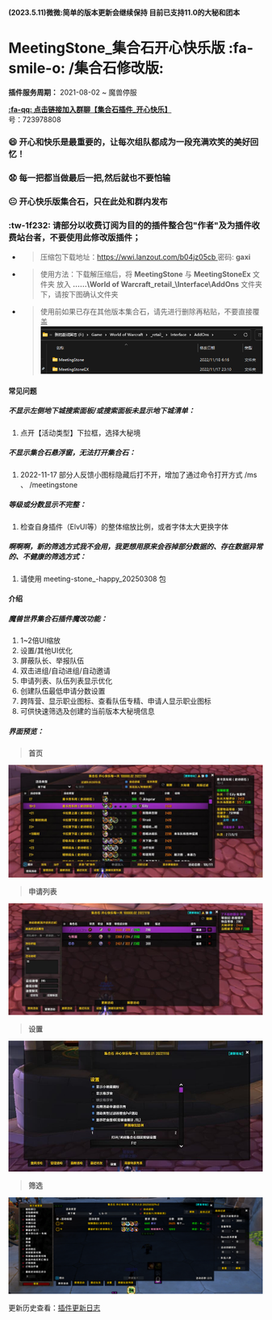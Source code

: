 #### (2023.5.11)微微:简单的版本更新会继续保持 目前已支持11.0的大秘和团本

# MeetingStone_集合石开心快乐版 :fa-smile-o: /集合石修改版: 
**插件服务周期：** 2021-08-02 ~ 魔兽停服

**[:fa-qq: 点击链接加入群聊【集合石插件_开心快乐】](https://jq.qq.com/?_wv=1027&k=R04aQLlV)**   
号：723978808

###    :smile: 开心和快乐是最重要的，让每次组队都成为一段充满欢笑的美好回忆！ 
###    :anguished: 每一把都当做最后一把,然后就也不要怕输
###    :neutral_face:  开心快乐版集合石，只在此处和群内发布


###   :tw-1f232: **请部分以收费订阅为目的的插件整合包"作者"及为插件收费站台者，不要使用此修改版插件；** 

- > 压缩包下载地址：[https://wwi.lanzout.com/b04jz05cb ](https://wwi.lanzout.com/b04jz05cb) 密码: **gaxi**
- > 使用方法：下载解压缩后，将 **MeetingStone** 与 **MeetingStoneEx** 文件夹 放入  **……\World of Warcraft\_retail_\Interface\AddOns**  文件夹下，请按下图确认文件夹
- > 使用前如果已存在其他版本集合石，请先进行删除再粘贴，不要直接覆盖
![设置说明](Image/%E6%96%87%E4%BB%B6%E8%B7%AF%E5%BE%84.png)

#### 常见问题
##### 不显示左侧地下城搜索面板/或搜索面板未显示地下城清单：
 1. 点开【活动类型】下拉框，选择大秘境

##### 不显示集合石悬浮窗，无法打开集合石：
 1. 2022-11-17 部分人反馈小图标隐藏后打不开，增加了通过命令打开方式 /ms  、 /meetingstone

##### 等级或分数显示不完整：
 1. 检查自身插件（ElvUI等）的整体缩放比例，或者字体太大更换字体

##### 啊啊啊，新的筛选方式我不会用，我更想用原来会吞掉部分数据的、存在数据异常的、不健康的筛选方式：
 1. 请使用 meeting-stone_-happy_20250308 包

#### 介绍
##### 魔兽世界集合石插件魔改功能：
 1. 1~2倍UI缩放
 2. 设置/其他UI优化 
 3. 屏蔽队长、举报队伍 
 4. 双击进组/自动进组/自动邀请 
 5. 申请列表、队伍列表显示优化
 6. 创建队伍最低申请分数设置
 7. 跨阵营、显示职业图标、查看队伍专精、申请人显示职业图标
 8. 可供快速筛选及创建的当前版本大秘境信息

##### 界面预览：
> **首页**

![首页](Image/%E9%A6%96%E9%A1%B5.jpg)

> **申请列表**

![申请列表](Image/%E7%94%B3%E8%AF%B7%E5%88%97%E8%A1%A8.jpg)

> **设置**

![设置](Image/%E8%AE%BE%E7%BD%AE.jpg)

> **筛选**

![筛选功能使用](Image/%E7%AD%9B%E9%80%89%E5%8A%9F%E8%83%BD%E4%BD%BF%E7%94%A8.png)


更新历史查看：[插件更新日志](https://gitee.com/xmmmmm/meeting-stone_-happy/blob/master/UpdateLog.md)